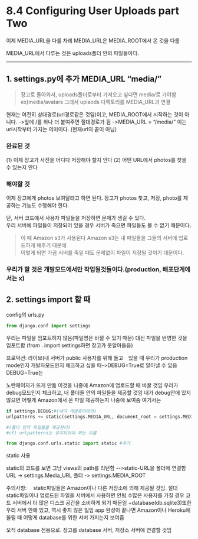 # 8.4 Configuring User Uploads part Two

이제 MEDIA_URL을 다룰 차례
MEDIA_URL은 MEDIA_ROOT에서 온 것을 다룸

MEDIA_URL에서 다루는 것은 uploads폴더 안의 파일들이다.

<hr/>

## 1. settings.py에 추가 MEDIA_URL “media/”

> 장고로 돌아와서, uploads폴더로부터 가져오고 싶다면 media/로 가야함  
> ex)media/avatars 그래서 uplaods 디렉토리를 MEDIA_URL과 연결

현재는 여전히 상대경로(url경로같은 것임)이고, MEDIA_ROOT에서 시작하는 것이 아니다.
->앞에 /를 하나 더 붙여주면 절대경로가 됨
->MEDIA_URL = “/media/”
이는 url시작부터 가지는 의미이다. (현재url의 끝이 아님)

### 완료된 것

(1) 이제 장고가 사진을 어디다 저장해야 할지 안다
(2) 어떤 URL에서 photos를 찾을 수 있는지 안다

### 해야할 것

이제 장고에게 photos 보여달라고 하면 된다.
장고가 photos 찾고, 저장, photo를 제공하는 기능도 수행해야 한다.

단, 서버 코드에서 사용자 파일들을 저장하면 문제가 생길 수 있다.  
우리 서버에 파일들이 저장되어 있을 경우 서버가 죽으면 파일들도 볼 수 없기 때문이다.

> 이 때 Amazon s3가 사용된다
> Amazon s3는 내 파일들을 그들의 서버에 업로드하게 해주기 때문에  
> 이렇게 되면 가끔 서버를 죽일 때도 문제없이 파일이 저장될 것이기 대문이다.

### 우리가 할 것은 개발모드에서만 작업될것들이다.(production, 배포단계에서는 x)

## 2. settings import 할 때

config의 urls.py

```python
from django.conf import settings
```

우리는 파일을 임포트하지 않음(파일명은 바뀔 수 있기 때문)
대신 파일을 반영한 것을 임포트함
(from . import settings하면 장고가 못알아들음)

프로덕션: 라이브(내 서버가 public 사용자를 위해 돌고　있을 때
우리가 production mode인지 개발자모드인지 체크하고 싶을 때->DEBUG=True로 알아낼 수 있음
DEBUG=True는

노란페이지가 뜨게 만듦
이것을 나중에 Amazon에 업로드할 때 바꿀 것임
우리가 debug모드인지 체크하고, 내 폴더들 안의 파일들을 제공할 것임
내가 debug안에 있지 않으면 어떻게 Amazon에서 온 파일 제공하는지 나중에 보여줌
여기서는

```python
if settings.DEBUG:#(내가 개발중이라면)
urlpatterns += static(settings.MEDIA_URL, document_root = settings.MEDIA_ROOT)

#(폴더 안의 파일들을 제공한다)
#cf) urlpatterns는 유지되어야 하는 이름

from django.conf.urls.static import static #추가
```

static 사용

static의 코드를 보면 그냥 views의 path를 리턴함
-->static-URL을 폴더에 연결함
URL -> settings.Media_URL
폴더 -> settings.MEDIA_ROOT

주의사항:　 static파일들은 Amazon이나 다른 저장소에 의해 제공될 것임. 절대 static파일이나 업로드된 파일을 서버에서 사용하면 안됨
수많은 사용자를 가질 경우 코드 서버에서 더 많은 디스크 공간을 소비하게 되기 때문임
+database(db.sqlite3)또한 우리 서버 안에 있고, 역시 좋지 않은 일임
app 완성이 끝나면 Amazon이나 Heroku에 올릴 때 어떻게 database를 위한 서버 가지는지 보여줌

오직 database 전용으로. 장고를 database 서버, 저장소 서버에 연결할 것임

